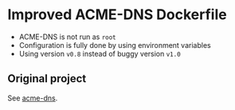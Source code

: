 # Improved ACME-DNS Dockerfile

- ACME-DNS is not run as `root`
- Configuration is fully done by using environment variables
- Using version `v0.8` instead of buggy version `v1.0`

## Original project

See [acme-dns](https://github.com/joohoi/acme-dns).
